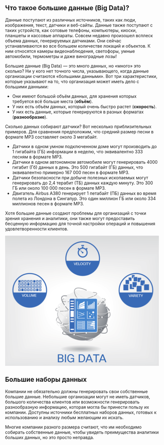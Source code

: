 <!-- 3.1.1  -->
## Что такое большие данные (Big Data)?

Данные поступают из различных источников, таких как люди, изображения, текст, датчики и веб-сайты. Данные также поступают с таких устройств, как сотовые телефоны, компьютеры, киоски, планшеты и кассовые аппараты. Совсем недавно произошел всплеск объема данных, генерируемых датчиками. Они сейчас устанавливаются во все большем количестве локаций и объектов. К ним относятся камеры видеонаблюдения, светофоры, умные автомобили, термометры и даже виноградные лозы!

Большие данные (Big Data) — это много данных, но «много» это сколько? Ни у кого нет точного числа, указывающего, когда данные организации считаются «большими данными». Вот три характеристики, которые указывают на то, что организация может иметь дело с большими данными:

* Они имеют большой объём данных, для хранения которых требуется всё больше места (**объём**).
* У них есть объём данных, который очень быстро растет (**скорость**).
* У них есть данные, которые генерируются в разных форматах (**разнообразие**).

Сколько данных собирают датчики? Вот несколько приблизительных примеров. Для сравнения предположим, что средний размер песни в формате MP3 составляет около 3 мегабайт.

* Датчики в одном умном подключенном доме могут производить до 1 гигабайта (ГБ) информации в неделю, что эквивалентно 333 песням в формате MP3.
* Датчики в одном автономном автомобиле могут генерировать 4000 гигабит (Гб) данных в день. Это 500 гигабайт (ГБ) данных, что эквивалентно примерно 167 000 песен в формате MP3.
* Датчики безопасности при добыче полезных ископаемых могут генерировать до 2,4 терабит (ТБ) данных каждую минуту. Это 300 ГБ или около 100 000 песен в формате MP3.
* Двигатель Airbus A380 генерирует 1 петабайт (ПБ) данных во время полета из Лондона в Сингапур. Это один миллион ГБ или около 334 миллионов песен в формате MP3.

Хотя большие данные создают проблемы для организаций с точки зрения хранения и аналитики, они также могут предоставить бесценную информацию для точной настройки операций и повышения удовлетворенности клиентов.

![](./assets/3.1.1.png)
<!-- https://dmazqqf7fxgsj.cloudfront.net/netacad-media/graphics/e18de380-524b-11ec-a117-0f1740ce7119/assets/images/8a1b1f7d-5160-4afa-b10a-eb21ba9c2e15.svg -->

<!-- 3.1.4  -->
## Большие наборы данных

Компании не обязательно должны генерировать свои собственные большие данные. Небольшие организации могут не иметь датчиков, большого количества клиентов или возможности генерировать разнообразную информацию, которая могла бы принести пользу их компании. Доступны источники бесплатных наборов данных, готовых к использованию и анализу любым желающим их искать.

Многие компании разного размера считают, что им необходимо собирать собственные данные, чтобы увидеть преимущества аналитики больших данных, но это просто неправда.